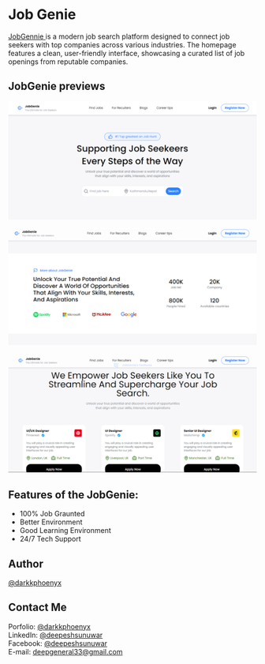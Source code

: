 # Job Genie

[JobGennie ](https://jobgenie-website.vercel.app/) is a modern job search platform designed to connect job seekers with top companies across various industries. The homepage features a clean, user-friendly interface, showcasing a curated list of job openings from reputable companies.

## JobGenie previews

<p align="center">
<img src="./gitassets/page1.png" alt="page1 png"/>
<p align="center">
<img src="./gitassets/page2.png" alt="page2 png"/>
</p>
<p align="center">
<img src="./gitassets/page3.png" alt="page3 png"/>
</p>

## Features of the JobGenie:

- 100% Job Graunted
- Better Environment
- Good Learning Environment
- 24/7 Tech Support

## Author

[@darkkphoenyx](https://github.com/darkkphoenyx)

## Contact Me

Porfolio: [@darkkphoenyx](https://darkkphoenyx-portfolio.vercel.app/)  
LinkedIn: [@deepeshsunuwar](https://www.linkedin.com/in/deepesh-sunuwar-6237351aa/)  
Facebook: [@deepeshsunuwar](https://www.facebook.com/deepesh.singhsunuwar)  
E-mail: deepgeneral33@gmail.com
